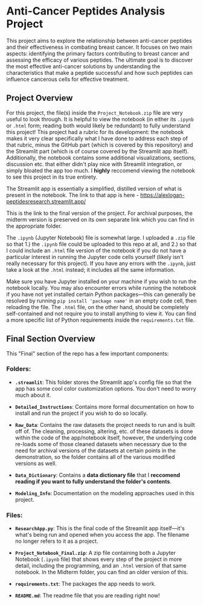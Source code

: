 # Anti-Cancer Peptides Analysis Project

This project aims to explore the relationship between anti-cancer peptides and their effectiveness in combating breast cancer. It focuses on two main aspects: identifying the primary factors contributing to breast cancer and assessing the efficacy of various peptides. The ultimate goal is to discover the most effective anti-cancer solutions by understanding the characteristics that make a peptide successful and how such peptides can influence cancerous cells for effective treatment.

## Project Overview

For this project, the file(s) inside the `Project_Notebook.zip` file are very useful to look through. It is helpful to view the notebook (in either its `.ipynb` or `.html` form; reading both would likely be redundant) to fully understand this project! This project had a rubric for its development: the notebook makes it very clear specifically what I have done to address each step of that rubric, minus the GitHub part (which is covered by this repository) and the Streamlit part (which is of course covered by the Streamlit app itself). Additionally, the notebook contains some additional visualizations, sections, discussion etc. that either didn't play nice with Streamlit integration, or simply bloated the app too much. I **highly** reccomend viewing the notebook to see this project in its true entirety.

The Streamlit app is essentially a simplified, distilled version of what is present in the notebook. The link to that app is here - https://alexlogan-peptidesresearch.streamlit.app/

This is the link to the final version of the project. For archival purposes, the midterm version is preserved on its own separate link which you can find in the appropriate folder.

The `.ipynb` (Jupyter Notebook) file is somewhat large. I uploaded a `.zip` file so that 1.) the `.ipynb` file could be uploaded to this repo at all, and 2.) so that I could include an `.html` file version of the notebook if you do not have a particular interest in running the Jupyter code cells yourself (likely isn't really necessary for this project). If you have any errors with the `.ipynb`, just take a look at the `.html` instead; it includes all the same information.

Make sure you have Jupyter installed on your machine if you wish to run the notebook locally. You may also encounter errors while running the notebook if you have not yet installed certain Python packages—this can generally be resolved by running `pip install 'package name'` in an empty code cell, then reloading the file. The `.html` file, on the other hand, should be completely self-contained and not require you to install anything to view it. You can find a more specific list of Python requirements inside the `requirements.txt` file.

## Final Section Overview

This "Final" section of the repo has a few important components:

### Folders:

- **`.streamlit`**: This folder stores the Streamlit app's config file so that the app has some cool color customization options. You don't need to worry much about it.
  
- **`Detailed_Instructions`**: Contains more formal documentation on how to install and run the project if you wish to do so locally. 
  
- **`Raw_Data`**: Contains the raw datasets the project needs to run and is built off of. The cleaning, processing, altering, etc. of these datasets is done within the code of the app/notebook itself, however, the underlying code re-loads some of those cleaned datasets when necessary due to the need for archival versions of the datasets at certain points in the demonstration, so the folder contains all of the various modified versions as well.

- **`Data_Dictionary`**: Contains a **data dictionary file** that I **reccomend reading if you want to fully understand the folder's contents**.

- **`Modeling_Info`**: Documentation on the modeling approaches used in this project.

### Files:

- **`ResearchApp.py`**: This is the final code of the Streamlit app itself—it's what's being run and opened when you access the app. The filename no longer refers to it as a project.

- **`Project_Notebook_Final.zip`**: A zip file containing both a Jupyter Notebook (`.ipynb` file) that shows every step of the project in more detail, including the programming, and an `.html` version of that same notebook. In the Midterm folder, you can find an older version of this.

- **`requirements.txt`**: The packages the app needs to work.

- **`README.md`**: The readme file that you are reading right now!
